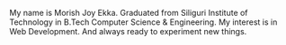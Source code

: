 My name is Morish Joy Ekka.
Graduated from Siliguri Institute of Technology in B.Tech Computer Science & Engineering.
My interest is in Web Development.
And always ready to experiment new things.
